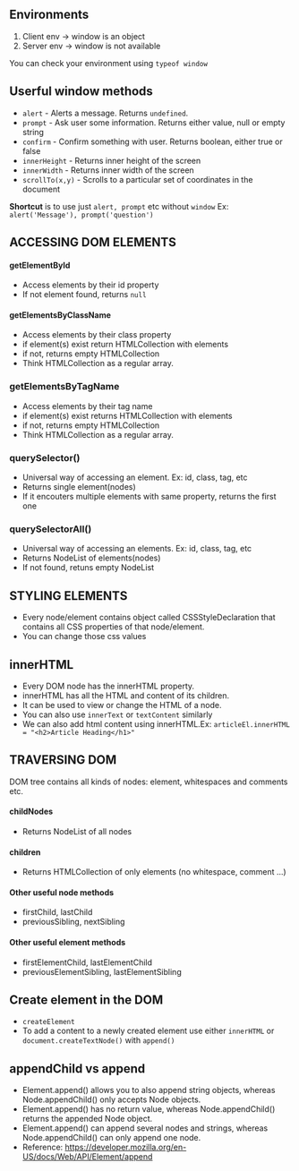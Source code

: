 ## Environments

1. Client env -> window is an object
2. Server env -> window is not available

You can check your environment using `typeof window`

## Userful window methods

- `alert` - Alerts a message. Returns `undefined`.
- `prompt` - Ask user some information. Returns either value, null or empty string
- `confirm` - Confirm something with user. Returns boolean, either true or false
- `innerHeight` - Returns inner height of the screen
- `innerWidth` - Returns inner width of the screen
- `scrollTo(x,y)` - Scrolls to a particular set of coordinates in the document

**Shortcut** is to use just `alert, prompt` etc without `window`
Ex: `alert('Message'), prompt('question')`

## ACCESSING DOM ELEMENTS

#### getElementById

- Access elements by their id property
- If not element found, returns `null`

#### getElementsByClassName

- Access elements by their class property
- if element(s) exist return HTMLCollection with elements
- if not, returns empty HTMLCollection
- Think HTMLCollection as a regular array.

### getElementsByTagName

- Access elements by their tag name
- if element(s) exist returns HTMLCollection with elements
- if not, returns empty HTMLCollection
- Think HTMLCollection as a regular array.

### querySelector()

- Universal way of accessing an element. Ex: id, class, tag, etc
- Returns single element(nodes)
- If it encouters multiple elements with same property, returns the first one

### querySelectorAll()

- Universal way of accessing an elements. Ex: id, class, tag, etc
- Returns NodeList of elements(nodes)
- If not found, retuns empty NodeList

## STYLING ELEMENTS

- Every node/element contains object called CSSStyleDeclaration that contains all CSS properties of that node/element.
- You can change those css values

## innerHTML

- Every DOM node has the innerHTML property.
- innerHTML has all the HTML and content of its children.
- It can be used to view or change the HTML of a node.
- You can also use `innerText` or `textContent` similarly
- We can also add html content using innerHTML.Ex: `articleEl.innerHTML = "<h2>Article Heading</h1>"`

## TRAVERSING DOM

DOM tree contains all kinds of nodes: element, whitespaces and comments etc.

#### childNodes

- Returns NodeList of all nodes

#### children

- Returns HTMLCollection of only elements (no whitespace, comment ...)

#### Other useful node methods

- firstChild, lastChild
- previousSibling, nextSibling

#### Other useful element methods

- firstElementChild, lastElementChild
- previousElementSibling, lastElementSibling

## Create element in the DOM

- `createElement`
- To add a content to a newly created element use either `innerHTML` or `document.createTextNode()` with `append()`

## appendChild vs append

- Element.append() allows you to also append string objects, whereas Node.appendChild() only accepts Node objects.
- Element.append() has no return value, whereas Node.appendChild() returns the appended Node object.
- Element.append() can append several nodes and strings, whereas Node.appendChild() can only append one node.
- Reference: https://developer.mozilla.org/en-US/docs/Web/API/Element/append